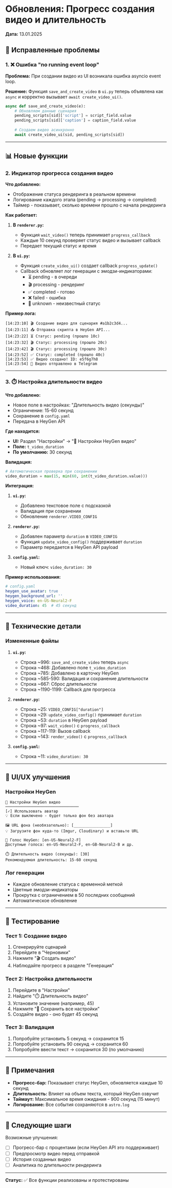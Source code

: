 # Обновления: Прогресс создания видео и длительность

**Дата:** 13.01.2025

## 🎯 Исправленные проблемы

### 1. ❌ Ошибка "no running event loop"
**Проблема:** При создании видео из UI возникала ошибка asyncio event loop.

**Решение:** Функция `save_and_create_video` в `ui.py` теперь объявлена как `async` и корректно вызывает `await create_video_ui()`.

```python
async def save_and_create_video(e):
    # Обновляем данные сценария
    pending_scripts[sid]['script'] = script_field.value
    pending_scripts[sid]['caption'] = caption_field.value
    
    # Создаем видео асинхронно
    await create_video_ui(sid, pending_scripts[sid])
```

---

## 📊 Новые функции

### 2. Индикатор прогресса создания видео

**Что добавлено:**
- Отображение статуса рендеринга в реальном времени
- Логирование каждого этапа (pending → processing → completed)
- Таймер - показывает, сколько времени прошло с начала рендеринга

**Как работает:**

1. **В `renderer.py`:**
   - Функция `wait_video()` теперь принимает `progress_callback`
   - Каждые 10 секунд проверяет статус видео и вызывает callback
   - Передает текущий статус и время

2. **В `ui.py`:**
   - Функция `create_video_ui()` создает callback `progress_update()`
   - Callback обновляет лог генерации с эмодзи-индикаторами:
     - ⏳ pending - в очереди
     - 🎬 processing - рендеринг
     - ✅ completed - готово
     - ❌ failed - ошибка
     - 🔄 unknown - неизвестный статус

**Пример лога:**
```
[14:23:10] 🎬 Создание видео для сценария #a1b2c3d4...
[14:23:11] 📤 Отправка скрипта в HeyGen API...
[14:23:22] ⏳ Статус: pending (прошло 10с)
[14:23:32] 🎬 Статус: processing (прошло 20с)
[14:23:42] 🎬 Статус: processing (прошло 30с)
[14:23:52] ✅ Статус: completed (прошло 40с)
[14:23:53] ✅ Видео создано! ID: e5f6g7h8
[14:23:54] 📱 Видео отправлено в Telegram
```

---

### 3. ⏱️ Настройка длительности видео

**Что добавлено:**
- Новое поле в настройках: "Длительность видео (секунды)"
- Ограничение: 15-60 секунд
- Сохранение в `config.yaml`
- Передача в HeyGen API

**Где находится:**
- **UI:** Раздел "Настройки" → "🎥 Настройки HeyGen видео"
- **Поле:** `t_video_duration`
- **По умолчанию:** 30 секунд

**Валидация:**
```python
# Автоматическая проверка при сохранении
video_duration = max(15, min(60, int(t_video_duration.value)))
```

**Интеграция:**

1. **`ui.py`:**
   - Добавлено текстовое поле с подсказкой
   - Валидация при сохранении
   - Обновление `renderer.VIDEO_CONFIG`

2. **`renderer.py`:**
   - Добавлен параметр `duration` в `VIDEO_CONFIG`
   - Функция `update_video_config()` поддерживает `duration`
   - Параметр передается в HeyGen API payload

3. **`config.yaml`:**
   - Новый ключ: `video_duration: 30`

**Пример использования:**
```yaml
# config.yaml
heygen_use_avatar: true
heygen_background_url: ''
heygen_voice: en-US-Neural2-F
video_duration: 45  # 45 секунд
```

---

## 🔧 Технические детали

### Измененные файлы

1. **`ui.py`:**
   - Строка ~996: `save_and_create_video` теперь `async`
   - Строка ~468: Добавлено поле `t_video_duration`
   - Строка ~785: Добавлено в карточку HeyGen
   - Строка ~585-590: Валидация и сохранение длительности
   - Строка ~667: Сброс длительности
   - Строка ~1190-1199: Callback для прогресса

2. **`renderer.py`:**
   - Строка ~25: `VIDEO_CONFIG["duration"]`
   - Строка ~29: `update_video_config()` принимает `duration`
   - Строка ~53: `duration` в HeyGen payload
   - Строка ~97: `wait_video()` с `progress_callback`
   - Строка ~117-119: Вызов callback
   - Строка ~143: `render_video()` с `progress_callback`

3. **`config.yaml`:**
   - Строка ~11: `video_duration: 30`

---

## 🎨 UI/UX улучшения

### Настройки HeyGen
```
🎥 Настройки HeyGen видео
────────────────────────────────
[✓] Использовать аватар
💡 Если выключено - будет только фон без аватара

🖼️ URL фона (необязательно): [________________]
💡 Загрузите фон куда-то (Imgur, Cloudinary) и вставьте URL

🎤 Голос HeyGen: [en-US-Neural2-F]
Доступные голоса: en-US-Neural2-F, en-GB-Neural2-B и др.

⏱️ Длительность видео (секунды): [30]
Рекомендуемая длительность: 15-60 секунд
```

### Лог генерации
- Каждое обновление статуса с временной меткой
- Цветные эмодзи-индикаторы
- Прокрутка с ограничением в 50 последних сообщений
- Автоматическое обновление

---

## 🧪 Тестирование

### Тест 1: Создание видео
1. Сгенерируйте сценарий
2. Перейдите в "Черновики"
3. Нажмите "🎬 Создать видео"
4. Наблюдайте прогресс в разделе "Генерация"

### Тест 2: Настройка длительности
1. Перейдите в "Настройки"
2. Найдите "⏱️ Длительность видео"
3. Установите значение (например, 45)
4. Нажмите "💾 Сохранить все настройки"
5. Создайте видео - оно будет 45 секунд

### Тест 3: Валидация
1. Попробуйте установить 5 секунд → сохранится 15
2. Попробуйте установить 90 секунд → сохранится 60
3. Попробуйте ввести текст → сохранится 30 (по умолчанию)

---

## 📝 Примечания

- **Прогресс-бар:** Показывает статус HeyGen, обновляется каждые 10 секунд
- **Длительность:** Влияет на объем текста, который HeyGen озвучит
- **Таймаут:** Максимальное время ожидания - 900 секунд (15 минут)
- **Логирование:** Все события сохраняются в `astro.log`

---

## 🚀 Следующие шаги

Возможные улучшения:
- [ ] Прогресс-бар с процентами (если HeyGen API это поддерживает)
- [ ] Предпросмотр видео перед отправкой
- [ ] История созданных видео
- [ ] Аналитика по длительности рендеринга

---

**Статус:** ✅ Все функции реализованы и протестированы




